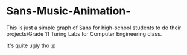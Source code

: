 # Sans-Music-Animation-
This is just a simple graph of Sans for high-school students to do their projects/Grade 11 Turing Labs for Computer Engineering class.

It's quite ugly tho :p
